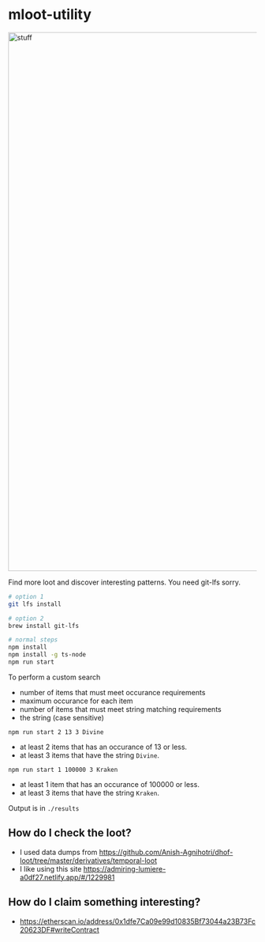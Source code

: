 # mloot-utility

<img width="1090" alt="stuff" src="https://user-images.githubusercontent.com/310223/132393231-847e8bce-c592-4ef6-9bfc-4ddb9f5c29c9.png">

Find more loot and discover interesting patterns. You need git-lfs sorry.

```sh
# option 1
git lfs install 

# option 2
brew install git-lfs

# normal steps
npm install
npm install -g ts-node
npm run start
```

To perform a custom search

- number of items that must meet occurance requirements
- maximum occurance for each item
- number of items that must meet string matching requirements
- the string (case sensitive)

```
npm run start 2 13 3 Divine
```

- at least 2 items that has an occurance of 13 or less.
- at least 3 items that have the string `Divine`.

```
npm run start 1 100000 3 Kraken
```

- at least 1 item that has an occurance of 100000 or less.
- at least 3 items that have the string `Kraken`.

Output is in `./results`

## How do I check the loot?

- I used data dumps from https://github.com/Anish-Agnihotri/dhof-loot/tree/master/derivatives/temporal-loot
- I like using this site https://admiring-lumiere-a0df27.netlify.app/#/1229981

## How do I claim something interesting?

- https://etherscan.io/address/0x1dfe7Ca09e99d10835Bf73044a23B73Fc20623DF#writeContract
